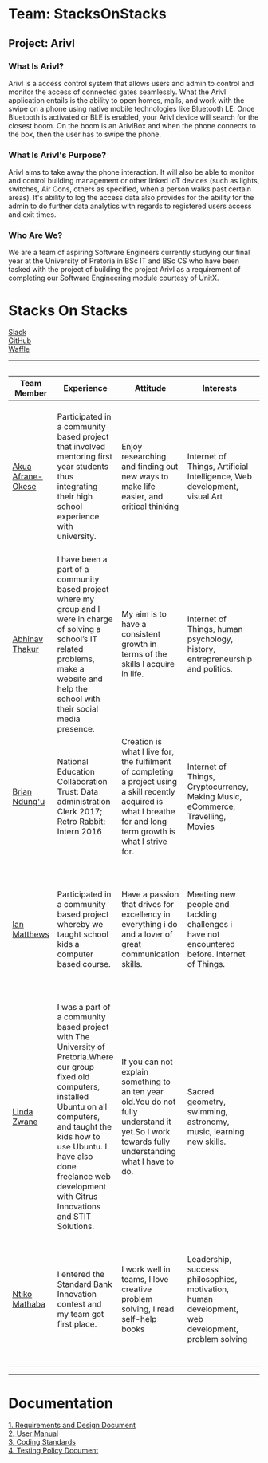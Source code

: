 # Team: StacksOnStacks
## Project: Arivl
### What Is Arivl?
Arivl is a access control system that allows users and admin to control and monitor the access of connected gates seamlessly. What the Arivl application entails is the ability to open homes, malls, and work with the swipe on a phone using native mobile technologies like Bluetooth LE. Once Bluetooth is activated or BLE is enabled, your Arivl device will search for the closest boom. On the boom is an ArivlBox
and when the phone connects to the box, then the user has to swipe the phone. 

### What Is Arivl's Purpose?
Arivl aims to take away the phone interaction. It will also be able to monitor and control building management or other linked IoT devices (such as lights, switches, Air Cons, others as specified, when a person walks past certain areas). It's ability to log the access data also provides for the ability for the admin to do further data analytics with regards to registered users access and exit times.

### Who Are We?
We are a team of aspiring Software Engineers currently studying our final year at the University of Pretoria in BSc IT and BSc CS who have been tasked with the project of building the project Arivl as a requirement of completing our Software Engineering module courtesy of UnitX.

<html>
   <body>
    <h1>Stacks On Stacks</h1>
        <nav>
            <a href="https://stacksonstacks301.slack.com/" target="_blank">Slack</a><br>
            <a href="https://github.com/devawa/StacksOnStacks" target="_blank">GitHub</a><br>
            <a href="https://waffle.io/devawa/StacksOnStacks" target="_blank">Waffle</a>
        </nav>
        
       

---

```

```


Team Member | Experience | Attitude |Interests | Skills
---|---|--|--|--
 <a href="https://www.linkedin.com/in/akua-26816315b/" target="_blank">Akua Afrane-Okese</a> | Participated in a community based project that involved mentoring first year students thus integrating their high school experience with university. | Enjoy researching and finding out new ways to make life easier, and critical thinking   |Internet of Things, Artificial Intelligence, Web development, visual Art | C#, Java, C++, HTML, JavaScript, CSS, Bootstrap, PHP, SQL, MongoDB, Node.js, Express.io, Android Studio, JQuery, XML, JSON, Ajax and Assembly
 <a href="https://www.linkedin.com/in/abhinav-thakur-05199415b/" target="_blank">Abhinav Thakur</a> | I have been a part of a community based project where my group and I were in charge of solving a school’s IT related problems, make a website and help the school with their social media presence. | My aim is to have a consistent growth in terms of the skills I acquire in life. | Internet of Things, human psychology, history, entrepreneurship and politics. | C#, Java, C++, HTML, JavaScript, CSS, Bootstrap, PHP, SQL, MongoDB, Node.js, Android Studio, JQuery, XML, JSON, Ajax and Assembly
 <a href="https://www.linkedin.com/in/brian-ndung-u-2a1b89142/" target="_blank">Brian Ndung&#39;u</a> | National Education Collaboration Trust: Data administration Clerk 2017; Retro Rabbit: Intern 2016 | Creation is what I live for, the fulfilment of completing a project using a skill recently acquired is what I breathe for and long term growth is what I strive for. | Internet of Things, Cryptocurrency, Making Music, eCommerce, Travelling, Movies | C++, C#, Java, SQL, AngularJS, Node.js JavaScript, PHP, HTML, Linux, Maven Assembly, Search Engine Optimization
 <a href="https://www.linkedin.com/in/ian-matthews-44522615b/" target="_blank">Ian Matthews</a> |Participated in a community based project whereby we taught school kids a computer based course. | Have a passion that drives for excellency in everything i do and a lover of great communication skills. | Meeting new people and tackling challenges i have not encountered before. Internet of Things. | C#, Java, C++, HTML, JavaScript, CSS, Bootstrap, PHP, SQL, MongoDB, Node.js, Android Studio, JQuery, XML, JSON, Ajax and Assembly
 <a href="https://www.linkedin.com/in/lindazwane/" target="_blank">Linda Zwane</a> | I was a part of a community based project with The University of Pretoria.Where our group fixed old computers, installed Ubuntu on all computers, and taught the kids how to use Ubuntu. I have also done freelance web development with Citrus Innovations and STIT Solutions. | If you can not explain something to an ten year old.You do not fully understand it yet.So I work towards fully understanding what I have to do. | Sacred geometry, swimming, astronomy, music, learning new skills. | C#, Java, C++, PHP, SQL, Node.js, XML, JSON, Ajax and Assembly
 <a href="https://www.linkedin.com/in/ntiko-mathaba-472b7613a/" target="_blank">Ntiko Mathaba</a> | I entered the Standard Bank Innovation contest and my team got first place. | I work well in teams, I love creative problem solving, I read self-help books | Leadership, success philosophies, motivation, human development, web development, problem solving|C#, Java, C++, HTML, JavaScript, CSS, Bootstrap, PHP, SQL, MongoDB, Node.js, Express.io, JQuery, XML, JSON, Ajax, Ionic, ReactJS
 
 

---
<h1>Documentation</h1>
    <a href="https://github.com/devawa/StacksOnStacks/blob/master/Documentation/designDocument.pdf" target="_blank">1. Requirements and Design Document</a><br>
    <a href="https://github.com/devawa/StacksOnStacks/blob/master/Documentation/userManual.pdf" target="_blank">2. User Manual</a><br>
    <a href="https://github.com/devawa/StacksOnStacks/blob/master/Documentation/codingStandards.docx" target="_blank">3. Coding Standards</a><br>
    <a href="https://github.com/devawa/StacksOnStacks/blob/master/Documentation/TestingPolicyDocument.pdf" target="_blank">4. Testing Policy Document</a><br>

   </body>
</html>

